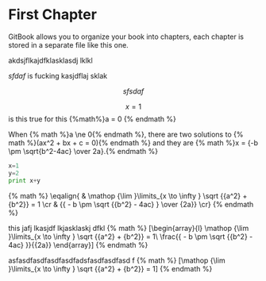# First Chapter



GitBook allows you to organize your book into chapters, each chapter is stored in a separate file like this one.

akdsjflkajdfklasklasdj lklkl

$sfdaf$ is fucking kasjdflaj sklak 

$$sfsdaf$$


$$x=1$$
is this true for this 
{%math%}a = 0 {% endmath %}

When {% math %}a \ne 0{% endmath %}, there are two solutions to {% math %}(ax^2 + bx + c = 0){% endmath %} and they are {% math %}x = {-b \pm \sqrt{b^2-4ac} \over 2a}.{% endmath %}


```python
x=1
y=2
print x+y

```


{% math %}
\eqalign{
  & \mathop {\lim }\limits_{x \to \infty } \sqrt {{a^2} + {b^2}}  = 1  \cr 
  & {{ - b \pm \sqrt {{b^2} - 4ac} } \over {2a}} \cr}
{% endmath %}

this jafj lkasjdf lkjasklaskj dfkl
{% math %}
\[\begin{array}{l}
\mathop {\lim }\limits_{x \to \infty } \sqrt {{a^2} + {b^2}}  = 1\\
\frac{{ - b \pm \sqrt {{b^2} - 4ac} }}{{2a}}
\end{array}\]
{% endmath %}


asfasdfasdfasdfasdfadsfasdfasdfasd f
{% math %}
\[\mathop {\lim }\limits_{x \to \infty } \sqrt {{a^2} + {b^2}}  = 1\]
{% endmath %}